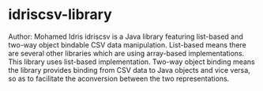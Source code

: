 # idriscsv-library
Author: Mohamed Idris
idriscsv is a Java library featuring list-based and two-way object bindable CSV data manipulation. List-based means there are several other libraries which are using array-based implementations. This library uses list-based implementation. Two-way object binding means the library provides binding from CSV data to Java objects and vice versa, so as to facilitate the  aconversion between the two representations.
